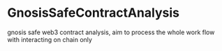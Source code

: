 # GnosisSafeContractAnalysis
gnosis safe web3 contract analysis, aim to process the whole work flow with interacting on chain only
